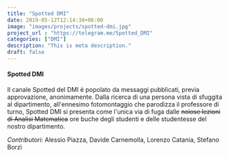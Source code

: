 ```yaml
---
title: "Spotted DMI"
date: 2019-05-12T12:14:34+06:00
image: "images/projects/spotted-dmi.jpg"
project_url : "https://telegram.me/Spotted_DMI"
categories: ["DMI"]
description: "This is meta description."
draft: false
---
```


#### Spotted DMI

Il canale Spotted del DMI è popolato da messaggi pubblicati, previa approvazione, anonimamente. Dalla ricerca di una persona vista di sfuggita al dipartimento, all'ennesimo fotomontaggio che parodizza il professore di turno, Spotted DMI si presenta come l'unica via di fuga dalle ~~noiose lezioni di Analisi Matematica~~ ore buche degli studenti e delle studentesse del nostro dipartimento.

*Contributori:* Alessio Piazza, Davide Carnemolla, Lorenzo Catania, Stefano Borzì
